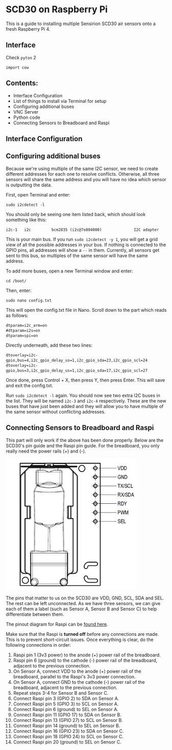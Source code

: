 # SCD30 on Raspberry Pi

This is a guide to installing multiple Sensirion SCD30 air sensors onto a fresh Raspberry Pi 4.

## Interface

Check `pyton` 2

```
import cow
```



## Contents:
* Interface Configuration
* List of things to install via Terminal for setup
* Configuring additional buses
* VNC Server
* Python code
* Connecting Sensors to Breadboard and Raspi


## Interface Configuration


## Configuring additional buses
Because we're using multiple of the same I2C sensor, we need to create different addresses for each one to resolve conflicts. Otherwise, all three sensors will share the same address and you will have no idea which sensor is outputting the data.

First, open Terminal and enter:
```
sudo i2cdetect -l
```

You should only be seeing one item listed back, which should look something like this:
```
i2c-1	i2c       	bcm2835 (i2c@7e804000)          	I2C adapter
```

This is your main bus. If you run `sudo i2cdetect -y 1`, you will get a grid view of all the possible addresses in your bus. If nothing is connected to the GPIO pins, all addresses will show a `--` in them. Currently, all sensors get sent to this bus, so multiples of the same sensor will have the same address.

To add more buses, open a new Terminal window and enter:
```
cd /boot/
```
Then, enter:
```
sudo nano config.txt
```
This will open the config.txt file in Nano. Scroll down to the part which reads as follows:
```
dtparam=i2c_arm=on
#dtparam=i2s=on
dtparam=spi=on
```
Directly underneath, add these two lines:
```
dtoverlay=i2c-gpio,bus=4,i2c_gpio_delay_us=1,i2c_gpio_sda=23,i2c_gpio_scl=24
dtoverlay=i2c-gpio,bus=3,i2c_gpio_delay_us=1,i2c_gpio_sda=17,i2c_gpio_scl=27
```
Once done, press Control + X, then press Y, then press Enter. This will save and exit the config.txt.

Run `sudo i2cdetect -l` again. You should now see two extra I2C buses in the list. They will be named `i2c-3` and `i2c-4` respectively. These are the new buses that have just been added and they will allow you to have multiple of the same sensor without conflicting addresses.

## Connecting Sensors to Breadboard and Raspi
This part will only work if the above has been done properly. Below are the SCD30's pin guide and the Raspi pin guide. For the breadboard, you only really need the power rails (+) and (-). 

![SCD30 pin-out diagram](https://raw.githubusercontent.com/After232/co2-sensors-setup/main/Images/SCD30-pinout-diagram.png?token=AQJTUGMPVI6ENFGBSH4R733AWH72M)

The pins that matter to us on the SCD30 are VDD, GND, SCL, SDA and SEL. The rest can be left unconnected. As we have three sensors, we can give each of them a label (such as Sensor A, Sensor B and Sensor C) to help differentiate between them.

The pinout diagram for Raspi can be [found here](https://pinout.xyz/#).

Make sure that the Raspi is **turned off** before any connections are made. This is to prevent short-circuit issues. Once everything is clear, do the following connections in order:
1. Raspi pin 1 (3v3 power) to the anode (+) power rail of the breadboard.
2. Raspi pin 6 (ground) to the cathode (-) power rail of the breadboard, adjacent to the previous connection.
3. On Sensor A, connect VDD to the anode (+) power rail of the breadboard, parallel to the Raspi's 3v3 power connection.
4. On Sensor A, connect GND to the cathode (-) power rail of the breadboard, adjacent to the previous connection.
5. Repeat steps 3-4 for Sensor B and Sensor C.
6. Connect Raspi pin 3 (GPIO 2) to SDA on Sensor A.
7. Connect Raspi pin 5 (GPIO 3) to SCL on Sensor A.
8. Connect Raspi pin 6 (ground) to SEL on Sensor A.
6. Connect Raspi pin 11 (GPIO 17) to SDA on Sensor B.
7. Connect Raspi pin 13 (GPIO 27) to SCL on Sensor B.
8. Connect Raspi pin 14 (ground) to SEL on Sensor B.
6. Connect Raspi pin 16 (GPIO 23) to SDA on Sensor C.
7. Connect Raspi pin 18 (GPIO 24) to SCL on Sensor C.
8. Connect Raspi pin 20 (ground) to SEL on Sensor C.



